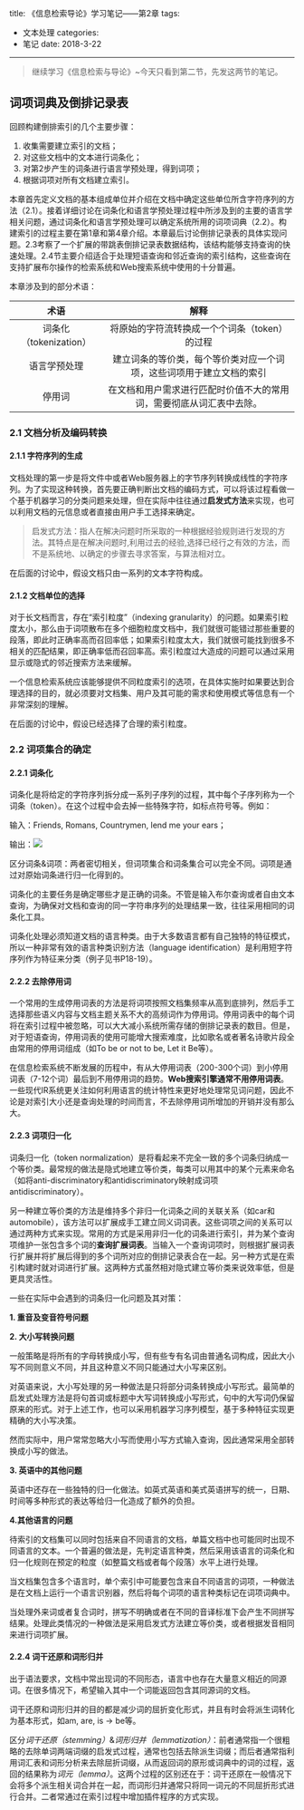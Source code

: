 title: 《信息检索导论》学习笔记——第2章
tags: 
  - 文本处理
categories: 
  - 笔记
date: 2018-3-22
---
> 继续学习《信息检索与导论》~今天只看到第二节，先发这两节的笔记。

<!--more-->

## 词项词典及倒排记录表
回顾构建倒排索引的几个主要步骤：
1. 收集需要建立索引的文档；
2. 对这些文档中的文本进行词条化；
3. 对第2步产生的词条进行语言学预处理，得到词项；
4. 根据词项对所有文档建立索引。

本章首先定义文档的基本组成单位并介绍在文档中确定这些单位所含字符序列的方法（2.1）。接着详细讨论在词条化和语言学预处理过程中所涉及到的主要的语言学相关问题，通过词条化和语言学预处理可以确定系统所用的词项词典（2.2）。构建索引的过程主要在第1章和第4章介绍。本章最后讨论倒排记录表的具体实现问题。2.3考察了一个扩展的带跳表倒排记录表数据结构，该结构能够支持查询的快速处理。2.4节主要介绍适合于处理短语查询和邻近查询的索引结构，这些查询在支持扩展布尔操作的检索系统和Web搜索系统中使用的十分普遍。

本章涉及到的部分术语：

|          术语          |                             解释                             |
| :--------------------: | :----------------------------------------------------------: |
| 词条化（tokenization） |        将原始的字符流转换成一个个词条（token）的过程         |
|      语言学预处理      | 建立词条的等价类，每个等价类对应一个词项，这些词项用于建立文档的索引 |
|         停用词         | 在文档和用户需求进行匹配时价值不大的常用词，需要彻底从词汇表中去除。 |

### 2.1 文档分析及编码转换

#### 2.1.1 字符序列的生成

文档处理的第一步是将文件中或者Web服务器上的字节序列转换成线性的字符序列。为了实现这种转换，首先要正确判断出文档的编码方式，可以将该过程看做一个基于机器学习的分类问题来处理，但在实际中往往通过**启发式方法**来实现，也可以利用文档的元信息或者直接由用户手工选择来确定。

> 启发式方法：指人在解决问题时所采取的一种根据经验规则进行发现的方法。其特点是在解决问题时,利用过去的经验,选择已经行之有效的方法，而不是系统地、以确定的步骤去寻求答案，与算法相对立。

在后面的讨论中，假设文档只由一系列的文本字符构成。

#### 2.1.2 文档单位的选择

对于长文档而言，存在“索引粒度”（indexing granularity）的问题。如果索引粒度太小，那么由于词项散布在多个细胞粒度文档中，我们就很可能错过那些重要的段落，即此时正确率高而召回率低；如果索引粒度太大，我们就很可能找到很多不相关的匹配结果，即正确率低而召回率高。索引粒度过大造成的问题可以通过采用显示或隐式的邻近搜索方法来缓解。

一个信息检索系统应该能够提供不同粒度索引的选项，在具体实施时如果要达到合理选择的目的，就必须要对文档集、用户及其可能的需求和使用模式等信息有一个非常深刻的理解。

在后面的讨论中，假设已经选择了合理的索引粒度。

### 2.2 词项集合的确定

#### 2.2.1 词条化

词条化是将给定的字符序列拆分成一系列子序列的过程，其中每个子序列称为一个词条（token）。在这个过程中会去掉一些特殊字符，如标点符号等。例如：

输入：Friends, Romans, Countrymen, lend me your ears；

输出：![](https://ws1.sinaimg.cn/large/006lJSqNly1fplvc5aounj30fu016jr6.jpg)

区分词条&词项：两者密切相关，但词项集合和词条集合可以完全不同。词项是通过对原始词条进行归一化得到的。

词条化的主要任务是确定哪些才是正确的词条。不管是输入布尔查询或者自由文本查询，为确保对文档和查询的同一字符串序列的处理结果一致，往往采用相同的词条化工具。

词条化处理必须知道文档的语言种类。由于大多数语言都有自己独特的特征模式，所以一种非常有效的语言种类识别方法（language identification）是利用短字符序列作为特征来分类（例子见书P18-19）。

#### 2.2.2 去除停用词

一个常用的生成停用词表的方法是将词项按照文档集频率从高到底排列，然后手工选择那些语义内容与文档主题关系不大的高频词作为停用词。停用词表中的每个词将在索引过程中被忽略，可以大大减小系统所需存储的倒排记录表的数目。但是，对于短语查询，停用词表的使用可能增大搜索难度，比如歌名或者著名诗歌片段全由常用的停用词组成（如To be or not to be, Let it Be等）。

在信息检索系统不断发展的历程中，有从大停用词表（200-300个词）到小停用词表（7-12个词）最后到不用停用词的趋势。**Web搜索引擎通常不用停用词表**。一些现代IR系统更关注如何利用语言的统计特性来更好地处理常见词问题，因此不论是对索引大小还是查询处理的时间而言，不去除停用词所增加的开销并没有那么大。

#### 2.2.3 词项归一化

词条归一化（token normalization）是将看起来不完全一致的多个词条归纳成一个等价类。最常规的做法是隐式地建立等价类，每类可以用其中的某个元素来命名（如将anti-discriminatory和antidiscriminatory映射成词项antidiscriminatory）。

另一种建立等价类的方法是维持多个非归一化词条之间的关联关系（如car和automobile），该方法可以扩展成手工建立同义词词表。这些词项之间的关系可以通过两种方式来实现。常用的方式是采用非归一化的词条进行索引，并为某个查询项维护一张包含多个词的**查询扩展词表**。当输入一个查询词项时，则根据扩展词表行扩展并将扩展后得到的多个词所对应的倒排记录表合在一起。另一种方式是在索引构建时就对词进行扩展。这两种方式虽然相对隐式建立等价类来说效率低，但是更具灵活性。

一些在实际中会遇到的词条归一化问题及其对策：

**1. 重音及变音符号问题**

**2. 大小写转换问题**

一般策略是将所有的字母转换成小写，但有些专有名词由普通名词构成，因此大小写不同则意义不同，并且这种意义不同只能通过大小写来区别。

对英语来说，大小写处理的另一种做法是只将部分词条转换成小写形式。最简单的启发式处理方法是将句首词或标题中大写词转换成小写形式，句中的大写词仍保留原来的形式。对于上述工作，也可以采用机器学习序列模型，基于多种特征实现更精确的大小写决策。

然而实际中，用户常常忽略大小写而使用小写方式输入查询，因此通常采用全部转换成小写的做法。

**3. 英语中的其他问题**

英语中还存在一些独特的归一化做法。如英式英语和美式英语拼写的统一，日期、时间等多种形式的表达等给归一化造成了额外的负担。

**4.其他语言的问题**

待索引的文档集可以同时包括来自不同语言的文档，单篇文档中也可能同时出现不同语言的文本。一个普遍的做法是，先判定语言种类，然后采用该语言的词条化和归一化规则在预定的粒度（如整篇文档或者每个段落）水平上进行处理。

当文档集包含多个语言时，单个索引中可能要包含来自不同语言的词项，一种做法是在文档上运行一个语言识别器，然后将每个词项的语言种类标记在词项词典中。

当处理外来词或者复合词时，拼写不明确或者在不同的音译标准下会产生不同拼写结果。处理此类情况的一种做法是采用启发式方法建立等价类，或者根据发音相同来进行词项扩展。

#### 2.2.4 词干还原和词形归并

出于语法要求，文档中常出现词的不同形态，语言中也存在大量意义相近的同源词。在很多情况下，希望输入其中一个词能返回包含其同源词的文档。

词干还原和词形归并的目的都是减少词的屈折变化形式，并且有时会将派生词转化为基本形式，如am, are, is → be等。

区分*词干还原（stemming）*&*词形归并（lemmatization）*：前者通常指一个很粗略的去除单词两端词缀的启发式过程，通常也包括去除派生词缀；而后者通常指利用词汇表和词形分析来去除屈折词缀，从而返回词的原形或词典中的词的过程，返回的结果称为*词元（lemma）*。这两个过程的区别还在于：词干还原在一般情况下会将多个派生相关词合并在一起，而词形归并通常只将同一词元的不同屈折形式进行合并。二者常通过在索引过程中增加插件程序的方式实现。

